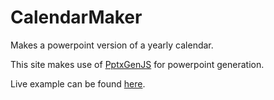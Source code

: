 # CalendarMaker
Makes a powerpoint version of a yearly calendar.  

This site makes use of [PptxGenJS](https://github.com/gitbrent/PptxGenJS) for powerpoint generation.

Live example can be found [here](https://gdicristofaro.github.io/CalendarMaker/).
